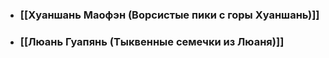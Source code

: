 - ### [[Хуаншань Маофэн (Ворсистые пики с горы Хуаншань)]]
- ### [[Люань Гуапянь (Тыквенные семечки из Люаня)]]